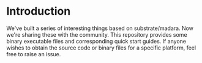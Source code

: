 # Introduction
We've built a series of interesting things based on substrate/madara. Now we're sharing these with the community. This repository provides some binary executable files and corresponding quick start guides. If anyone wishes to obtain the source code or binary files for a specific platform, feel free to raise an issue.
